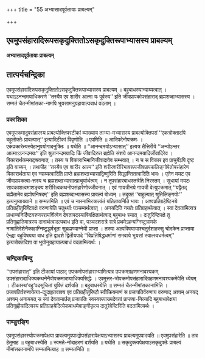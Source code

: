 +++
title = "55 अभ्यासादपूर्वतायाः प्राबल्यम्"

+++


## एवमुपसंहारादिरूपसकृदुक्तितोऽसकृदुक्तिरूपाभ्यासस्य प्राबल्यम्

**अभ्यासादपूर्वतायाः प्राबल्यम्**

## **तात्पर्यचन्द्रिका**

एवमुपसंहारादिरूपसकृदुक्तितोऽसकृदुक्तिरूपाभ्यासस्य प्राबल्यम् । बहुबाधस्यान्याय्यत्वात् । यथाऽऽनन्दमयाधिकरणे ‘‘तस्यैष एव शारीर आत्मा यः पूर्वस्य’’ इति जीवप्रापकोपसंहाराद् ब्रह्मशब्दाभ्यासस्य । सम्मतं चैतन्मीमांसका-नामपि भूयसामनुग्रहायाल्पबाधं वदताम् ।

### **प्रकाशिका**

एवमुपक्रमादुपसंहारस्य प्राबल्योक्तिपरटीकां व्याख्याय ताभ्या-मभ्यासस्य प्राबल्योक्तिपरां ‘‘एकत्रोक्तादपि बहुलोक्तेः प्राबल्यात्’’ इत्यादिटीकां विवृणोति ॥ एवमिति ॥ आदिपदेनोपक्रमः । एकप्रकारेत्यस्येहानुपयोगादनुक्तिः ॥ यथेति ॥ ‘‘आनन्दमयोऽभ्यासात्’’ इत्यत्र तैत्तिरीये ‘‘अन्योऽन्तर आत्माऽऽनन्दमयः’’ इति श्रुतानन्दमयादिः किं जीवादिरुत ब्रह्मेति संशये आनन्दमयादिर्जीवादिरेव । विकारार्थकमयट्श्रवणात् । तस्य च विकाराभिमानिजीवादावेव सम्भवात् । न च स विकार इव प्राचुर्येऽपि दृष्ट इति वाच्यम् । तथापीह ‘‘तस्यैष एव शारीर आत्म’’ इति शरीरशरीरिभावरूपजीवप्रापकलिङ्गोपेतोपसंहारेण विकारार्थताया एव न्याय्यत्वादिति प्राप्ते ब्रह्मशब्दाभ्यासाद्विष्णुरिति सिद्धान्तितत्वादिति भावः । एतेन मयट एव जीवप्रापकत्वा-त्तस्य च ब्रह्मशब्दाभ्यासात्प्राचुर्यार्थत्वम् । न तूपसंहारबाधस्तत्रेति निरस्तम् । सुधायां मयटः सावकाशत्वमाशङ्क्य शरीरित्वकथनोपसंहारेणोज्जीवनात् । एवं गायत्रीनये गायत्री वेत्युपक्रमात् ‘‘यद्वैतद् ब्रह्मैतामेव ब्रह्मोपनिषदम्’’ इति ब्रह्मशब्दाभ्यासस्य प्राबल्यं बोध्यम् । तदुक्तं ‘‘बाहुल्यात् श्रुतिलिङ्गयोः’’ इत्यनुव्याख्याने ॥ सम्मतमिति ॥ एवं च नास्माभिरत्रात्यंतं यतितव्यमिति भावः । अश्वप्रतिग्रहेष्टिनये प्रतिग्रहीतुरिष्टिपक्षे वरुणायेति चतुर्थ्याः पञ्चम्यर्थत्वात् । अनयदिति नयतेः प्रतिग्रहार्थत्वात् । स्वां देवतामित्यत्र प्राधान्यनिर्दिष्टवरुणपरामर्शित्वेन देवतापदस्याविवक्षितार्थत्वाद् बहुबाधः स्यात् । दातुरिष्टिपक्षे तु प्रतिगृह्णातिमात्रस्य दानार्थत्वादल्पबाध इति वा, पञ्चदशरात्रे सत्रे प्रथमेऽहन्यग्निष्टुन्नामके नामातिदेशेनैकाहाग्निष्टुद्धर्मभूता सुब्रह्मण्याग्नेयी प्राप्ता । तस्या अल्पविषयायाश्चतुर्दशाहस्सु चोदकेन प्राप्ताया ऐन्द्य्रा बहुविषयया बाध इति द्वादशे द्वितीयपादे ‘‘विप्रतिषिद्धधर्माणां समवाये भूयसां स्यात्स्वधर्मत्वम्’’ इत्यत्रोक्तदिशा वा भूयोनुग्रहायाल्पबाधं वदतामित्यर्थः ।

### **चन्द्रिकाबिन्दु**

‘‘उपसंहारात्’’ इति टीकायां पाठाद् उपक्रमोपसंहाराभ्यामित्यत्र उपक्रमग्रहणमनावश्यकम् उपसंहारादाधिक्यकथनेनैवोपक्रमादप्याधिक्यसिद्धेः । एवमुत्तर-त्रोपक्रमोपसंहारादिग्रहणमनावश्यकमेवेति ध्येयम् । टीकास्थ‘बहु’पदसूचितां युक्तिं दर्शयति ॥ बहुबाधस्येति ॥ सम्मतं चैतन्मीमांसकानामिति । प्रजापतिर्वरुणायेत्या-द्युदाहृतवाक्य एव प्रतिग्रहीतुरिष्टौ स्वीक्रियमाणं स प्रजापतिर्वरुणाय वरुणाद् अश्वम् अनयद् अश्वम् अनाययत् स स्वां देवतामार्छत् प्रजापतिः स्वस्वरूपाख्यदेवतां प्राप्तवा-नित्यादि बहुबाधापेक्षया प्रतिगृह्णीयादित्यस्य प्रतिग्राहयेदित्येकबाधमेवाङ्गीकृत्य दातुरेवेष्टिरिति वदतामित्यर्थः ।

### **पाण्डुरङ्गि**

एवमुपसंहारस्योपक्रमापेक्षया प्राबल्यमुपपाद्योपसंहारापेक्षयाऽभ्यासस्य प्राबल्यमुपपादयति ॥ एवमुपसंहारेति ॥ तत्र हेतुमाह ॥ बहुबाधस्येति ॥ स्वमते-नोदाहरणं दर्शयति ॥ यथेति ॥ सकृदुक्त्यपेक्षयाऽसकृदुक्तेः प्राबल्यं मीमांसकानामपि सम्मतमित्याह ॥ सम्मतमिति ॥


